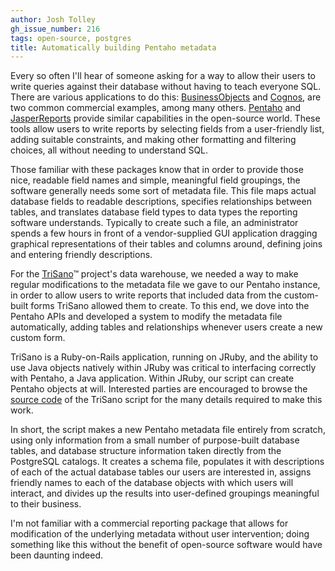 ```yaml
---
author: Josh Tolley
gh_issue_number: 216
tags: open-source, postgres
title: Automatically building Pentaho metadata
---
```




Every so often I'll hear of someone asking for a way to allow their users to write queries against their database without having to teach everyone SQL. There are various applications to do this: [BusinessObjects](http://www.sap.com/solutions/sapbusinessobjects/index.epx) and [Cognos](http://www-01.ibm.com/software/data/cognos/), are two common commercial examples, among many others. [Pentaho](http://www.pentaho.com) and [JasperReports](http://www.jaspersoft.com/) provide similar capabilities in the open-source world. These tools allow users to write reports by selecting fields from a user-friendly list, adding suitable constraints, and making other formatting and filtering choices, all without needing to understand SQL.

Those familiar with these packages know that in order to provide those nice, readable field names and simple, meaningful field groupings, the software generally needs some sort of metadata file. This file maps actual database fields to readable descriptions, specifies relationships between tables, and translates database field types to data types the reporting software understands. Typically to create such a file, an administrator spends a few hours in front of a vendor-supplied GUI application dragging graphical representations of their tables and columns around, defining joins and entering friendly descriptions.

For the [TriSano](http://www.trisano.org)™ project's data warehouse, we needed a way to make regular modifications to the metadata file we gave to our Pentaho instance, in order to allow users to write reports that included data from the custom-built forms TriSano allowed them to create. To this end, we dove into the Pentaho APIs and developed a system to modify the metadata file automatically, adding tables and relationships whenever users create a new custom form.

TriSano is a Ruby-on-Rails application, running on JRuby, and the ability to use Java objects natively within JRuby was critical to interfacing correctly with Pentaho, a Java application. Within JRuby, our script can create Pentaho objects at will. Interested parties are encouraged to browse the [source code](http://github.com/csinitiative/trisano/blob/master/avr/bi/scripts/build_metadata/build_metadata.rb) of the TriSano script for the many details required to make this work.

In short, the script makes a new Pentaho metadata file entirely from scratch, using only information from a small number of purpose-built database tables, and database structure information taken directly from the PostgreSQL catalogs. It creates a schema file, populates it with descriptions of each of the actual database tables our users are interested in, assigns friendly names to each of the database objects with which users will interact, and divides up the results into user-defined groupings meaningful to their business.

I'm not familiar with a commercial reporting package that allows for modification of the underlying metadata without user intervention; doing something like this without the benefit of open-source software would have been daunting indeed.


